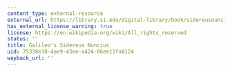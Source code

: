 ```yaml
---
content_type: external-resource
external_url: https://library.si.edu/digital-library/book/sidereusnuncius00gali
has_external_license_warning: true
license: https://en.wikipedia.org/wiki/All_rights_reserved
status: ''
title: Galileo's Sidereus Nuncius
uid: 75338e38-4ae9-43ee-a424-06ee11fa8124
wayback_url: ''
---
```

